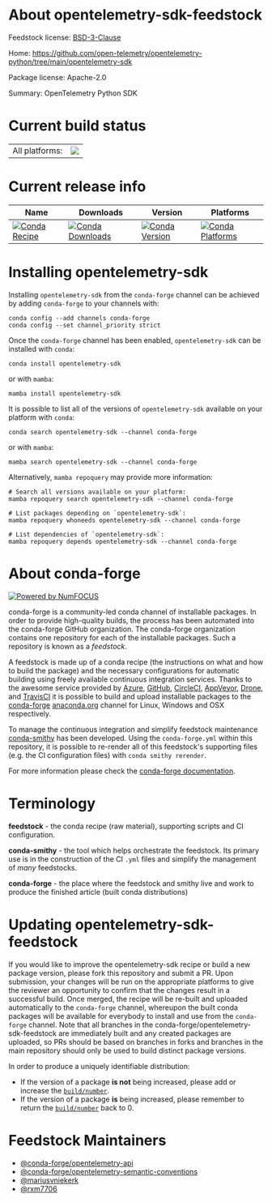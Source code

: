 About opentelemetry-sdk-feedstock
=================================

Feedstock license: [BSD-3-Clause](https://github.com/conda-forge/opentelemetry-sdk-feedstock/blob/main/LICENSE.txt)

Home: https://github.com/open-telemetry/opentelemetry-python/tree/main/opentelemetry-sdk

Package license: Apache-2.0

Summary: OpenTelemetry Python SDK

Current build status
====================


<table><tr><td>All platforms:</td>
    <td>
      <a href="https://dev.azure.com/conda-forge/feedstock-builds/_build/latest?definitionId=10669&branchName=main">
        <img src="https://dev.azure.com/conda-forge/feedstock-builds/_apis/build/status/opentelemetry-sdk-feedstock?branchName=main">
      </a>
    </td>
  </tr>
</table>

Current release info
====================

| Name | Downloads | Version | Platforms |
| --- | --- | --- | --- |
| [![Conda Recipe](https://img.shields.io/badge/recipe-opentelemetry--sdk-green.svg)](https://anaconda.org/conda-forge/opentelemetry-sdk) | [![Conda Downloads](https://img.shields.io/conda/dn/conda-forge/opentelemetry-sdk.svg)](https://anaconda.org/conda-forge/opentelemetry-sdk) | [![Conda Version](https://img.shields.io/conda/vn/conda-forge/opentelemetry-sdk.svg)](https://anaconda.org/conda-forge/opentelemetry-sdk) | [![Conda Platforms](https://img.shields.io/conda/pn/conda-forge/opentelemetry-sdk.svg)](https://anaconda.org/conda-forge/opentelemetry-sdk) |

Installing opentelemetry-sdk
============================

Installing `opentelemetry-sdk` from the `conda-forge` channel can be achieved by adding `conda-forge` to your channels with:

```
conda config --add channels conda-forge
conda config --set channel_priority strict
```

Once the `conda-forge` channel has been enabled, `opentelemetry-sdk` can be installed with `conda`:

```
conda install opentelemetry-sdk
```

or with `mamba`:

```
mamba install opentelemetry-sdk
```

It is possible to list all of the versions of `opentelemetry-sdk` available on your platform with `conda`:

```
conda search opentelemetry-sdk --channel conda-forge
```

or with `mamba`:

```
mamba search opentelemetry-sdk --channel conda-forge
```

Alternatively, `mamba repoquery` may provide more information:

```
# Search all versions available on your platform:
mamba repoquery search opentelemetry-sdk --channel conda-forge

# List packages depending on `opentelemetry-sdk`:
mamba repoquery whoneeds opentelemetry-sdk --channel conda-forge

# List dependencies of `opentelemetry-sdk`:
mamba repoquery depends opentelemetry-sdk --channel conda-forge
```


About conda-forge
=================

[![Powered by
NumFOCUS](https://img.shields.io/badge/powered%20by-NumFOCUS-orange.svg?style=flat&colorA=E1523D&colorB=007D8A)](https://numfocus.org)

conda-forge is a community-led conda channel of installable packages.
In order to provide high-quality builds, the process has been automated into the
conda-forge GitHub organization. The conda-forge organization contains one repository
for each of the installable packages. Such a repository is known as a *feedstock*.

A feedstock is made up of a conda recipe (the instructions on what and how to build
the package) and the necessary configurations for automatic building using freely
available continuous integration services. Thanks to the awesome service provided by
[Azure](https://azure.microsoft.com/en-us/services/devops/), [GitHub](https://github.com/),
[CircleCI](https://circleci.com/), [AppVeyor](https://www.appveyor.com/),
[Drone](https://cloud.drone.io/welcome), and [TravisCI](https://travis-ci.com/)
it is possible to build and upload installable packages to the
[conda-forge](https://anaconda.org/conda-forge) [anaconda.org](https://anaconda.org/)
channel for Linux, Windows and OSX respectively.

To manage the continuous integration and simplify feedstock maintenance
[conda-smithy](https://github.com/conda-forge/conda-smithy) has been developed.
Using the ``conda-forge.yml`` within this repository, it is possible to re-render all of
this feedstock's supporting files (e.g. the CI configuration files) with ``conda smithy rerender``.

For more information please check the [conda-forge documentation](https://conda-forge.org/docs/).

Terminology
===========

**feedstock** - the conda recipe (raw material), supporting scripts and CI configuration.

**conda-smithy** - the tool which helps orchestrate the feedstock.
                   Its primary use is in the construction of the CI ``.yml`` files
                   and simplify the management of *many* feedstocks.

**conda-forge** - the place where the feedstock and smithy live and work to
                  produce the finished article (built conda distributions)


Updating opentelemetry-sdk-feedstock
====================================

If you would like to improve the opentelemetry-sdk recipe or build a new
package version, please fork this repository and submit a PR. Upon submission,
your changes will be run on the appropriate platforms to give the reviewer an
opportunity to confirm that the changes result in a successful build. Once
merged, the recipe will be re-built and uploaded automatically to the
`conda-forge` channel, whereupon the built conda packages will be available for
everybody to install and use from the `conda-forge` channel.
Note that all branches in the conda-forge/opentelemetry-sdk-feedstock are
immediately built and any created packages are uploaded, so PRs should be based
on branches in forks and branches in the main repository should only be used to
build distinct package versions.

In order to produce a uniquely identifiable distribution:
 * If the version of a package **is not** being increased, please add or increase
   the [``build/number``](https://docs.conda.io/projects/conda-build/en/latest/resources/define-metadata.html#build-number-and-string).
 * If the version of a package **is** being increased, please remember to return
   the [``build/number``](https://docs.conda.io/projects/conda-build/en/latest/resources/define-metadata.html#build-number-and-string)
   back to 0.

Feedstock Maintainers
=====================

* [@conda-forge/opentelemetry-api](https://github.com/orgs/conda-forge/teams/opentelemetry-api/)
* [@conda-forge/opentelemetry-semantic-conventions](https://github.com/orgs/conda-forge/teams/opentelemetry-semantic-conventions/)
* [@mariusvniekerk](https://github.com/mariusvniekerk/)
* [@rxm7706](https://github.com/rxm7706/)

